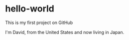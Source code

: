 # hello-world
This is my first project on GitHub

I'm David, from the United States and now living in Japan. 

